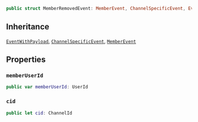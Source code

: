 
``` swift
public struct MemberRemovedEvent: MemberEvent, ChannelSpecificEvent, EventWithPayload 
```

## Inheritance

[`EventWithPayload`](EventWithPayload), [`ChannelSpecificEvent`](ChannelSpecificEvent), [`MemberEvent`](MemberEvent)

## Properties

### `memberUserId`

``` swift
public var memberUserId: UserId
```

### `cid`

``` swift
public let cid: ChannelId
```
